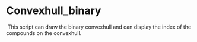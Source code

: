 # Convexhull_binary
 This script can draw the binary convexhull and can display the index of the compounds on the convexhull.
